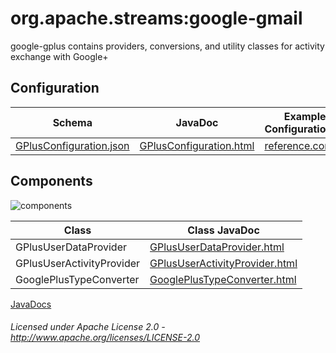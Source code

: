 org.apache.streams:google-gmail
===============================

google-gplus contains providers, conversions, and utility classes for activity exchange with Google+

## Configuration

| Schema | JavaDoc | Example Configuration(s) |
|--------|---------|--------------------------|
| [GPlusConfiguration.json](com/google/gplus/GPlusConfiguration.json "GPlusConfiguration.json") | [GPlusConfiguration.html](apidocs/com/google/gplus/GPlusConfiguration.html "GPlusConfiguration.html") | [reference.conf](reference.conf "reference.conf") |

## Components

![components](components.dot.svg "Components")

| Class | Class JavaDoc | 
|-------|---------------|
| GPlusUserDataProvider | [GPlusUserDataProvider.html](apidocs/com/google/gplus/provider/GPlusUserDataProvider.html "GPlusUserDataProvider.html") |
| GPlusUserActivityProvider | [GPlusUserActivityProvider.html](apidocs/com/google/gplus/provider/GPlusUserActivityProvider.html "GPlusUserActivityProvider.html") |
| GooglePlusTypeConverter | [GooglePlusTypeConverter.html](apidocs/com/google/gplus/processor/GooglePlusTypeConverter.html "GooglePlusTypeConverter.html") |

[JavaDocs](apidocs/index.html "JavaDocs")

###### Licensed under Apache License 2.0 - http://www.apache.org/licenses/LICENSE-2.0

